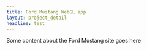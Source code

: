 ```yaml
---
title: Ford Mustang WebGL app
layout: project_detail
headline: test
---
```


Some content about the Ford Mustang site goes here